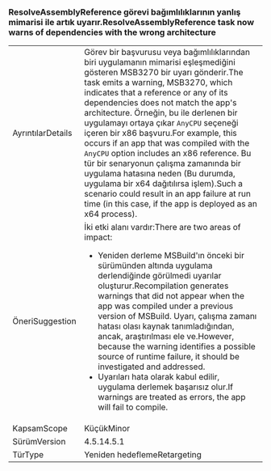 ### <a name="resolveassemblyreference-task-now-warns-of-dependencies-with-the-wrong-architecture"></a><span data-ttu-id="7ca58-101">ResolveAssemblyReference görevi bağımlılıklarının yanlış mimarisi ile artık uyarır.</span><span class="sxs-lookup"><span data-stu-id="7ca58-101">ResolveAssemblyReference task now warns of dependencies with the wrong architecture</span></span>

|   |   |
|---|---|
|<span data-ttu-id="7ca58-102">Ayrıntılar</span><span class="sxs-lookup"><span data-stu-id="7ca58-102">Details</span></span>|<span data-ttu-id="7ca58-103">Görev bir başvurusu veya bağımlılıklarından biri uygulamanın mimarisi eşleşmediğini gösteren MSB3270 bir uyarı gönderir.</span><span class="sxs-lookup"><span data-stu-id="7ca58-103">The task emits a warning, MSB3270, which indicates that a reference or any of its dependencies does not match the app's architecture.</span></span> <span data-ttu-id="7ca58-104">Örneğin, bu ile derlenen bir uygulamayı ortaya çıkar <code>AnyCPU</code> seçeneği içeren bir x86 başvuru.</span><span class="sxs-lookup"><span data-stu-id="7ca58-104">For example, this occurs if an app that was compiled with the <code>AnyCPU</code> option includes an x86 reference.</span></span> <span data-ttu-id="7ca58-105">Bu tür bir senaryonun çalışma zamanında bir uygulama hatasına neden (Bu durumda, uygulama bir x64 dağıtılırsa işlem).</span><span class="sxs-lookup"><span data-stu-id="7ca58-105">Such a scenario could result in an app failure at run time (in this case, if the app is deployed as an x64 process).</span></span>|
|<span data-ttu-id="7ca58-106">Öneri</span><span class="sxs-lookup"><span data-stu-id="7ca58-106">Suggestion</span></span>|<span data-ttu-id="7ca58-107">İki etki alanı vardır:</span><span class="sxs-lookup"><span data-stu-id="7ca58-107">There are two areas of impact:</span></span><ul><li><span data-ttu-id="7ca58-108">Yeniden derleme MSBuild'ın önceki bir sürümünden altında uygulama derlendiğinde görülmedi uyarılar oluşturur.</span><span class="sxs-lookup"><span data-stu-id="7ca58-108">Recompilation generates warnings that did not appear when the app was compiled under a previous version of MSBuild.</span></span> <span data-ttu-id="7ca58-109">Uyarı, çalışma zamanı hatası olası kaynak tanımladığından, ancak, araştırılması ele ve.</span><span class="sxs-lookup"><span data-stu-id="7ca58-109">However, because the warning identifies a possible source of runtime failure, it should be investigated and addressed.</span></span></li><li><span data-ttu-id="7ca58-110">Uyarıları hata olarak kabul edilir, uygulama derlemek başarısız olur.</span><span class="sxs-lookup"><span data-stu-id="7ca58-110">If warnings are treated as errors, the app will fail to compile.</span></span></li></ul>|
|<span data-ttu-id="7ca58-111">Kapsam</span><span class="sxs-lookup"><span data-stu-id="7ca58-111">Scope</span></span>|<span data-ttu-id="7ca58-112">Küçük</span><span class="sxs-lookup"><span data-stu-id="7ca58-112">Minor</span></span>|
|<span data-ttu-id="7ca58-113">Sürüm</span><span class="sxs-lookup"><span data-stu-id="7ca58-113">Version</span></span>|<span data-ttu-id="7ca58-114">4.5.1</span><span class="sxs-lookup"><span data-stu-id="7ca58-114">4.5.1</span></span>|
|<span data-ttu-id="7ca58-115">Tür</span><span class="sxs-lookup"><span data-stu-id="7ca58-115">Type</span></span>|<span data-ttu-id="7ca58-116">Yeniden hedefleme</span><span class="sxs-lookup"><span data-stu-id="7ca58-116">Retargeting</span></span>|


